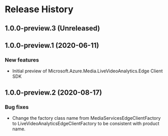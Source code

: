 # Release History

## 1.0.0-preview.3 (Unreleased)


## 1.0.0-preview.1 (2020-06-11)

### New features

- Initial preview of Microsoft.Azure.Media.LiveVideoAnalytics.Edge Client SDK

## 1.0.0-preview.2 (2020-08-17)

### Bug fixes

- Change the factory class name from MediaServicesEdgeClientFactory to LiveVideoAnalyticsEdgeClientFactory to be consistent with product name.
